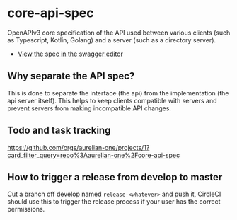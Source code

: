 # core-api-spec

OpenAPIv3 core specification of the API used between various clients (such as Typescript, Kotlin, Golang) and a server (such as a directory server).

- [View the spec in the swagger editor](https://editor.swagger.io/?import=https://raw.githubusercontent.com/aurelian-one/core-api-spec/master/spec/src/spec.yaml)

## Why separate the API spec?

This is done to separate the interface (the api) from the implementation (the api server itself). This helps to keep clients compatible with servers and prevent servers from making incompatible API changes.

## Todo and task tracking

https://github.com/orgs/aurelian-one/projects/1?card_filter_query=repo%3Aaurelian-one%2Fcore-api-spec

## How to trigger a release from develop to master

Cut a branch off develop named `release-<whatever>` and push it, CircleCI should use this to trigger the release process if your user has the correct permissions.
